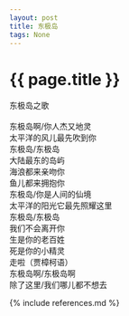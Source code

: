 ```yaml
---
layout: post
title: 东极岛
tags: None 
---
```


{{ page.title }}
================
东极岛之歌
<br/>
<br/>
东极岛啊/你人杰又地灵
<br/>
太平洋的风儿最先吹到你  
东极岛/东极岛<br/>
大陆最东的岛屿<br/>
海浪都来亲吻你<br/>
鱼儿都来拥抱你<br/>
东极岛/你是人间的仙境<br/>
太平洋的阳光它最先照耀这里<br/>
东极岛/东极岛<br/>
我们不会离开你<br/>
生是你的老百姓<br/>
死是你的小精灵<br/>
走啦（贾樟柯语）<br/>
东极岛啊/东极岛啊<br/>
除了这里/我们哪儿都不想去<br/>


{% include references.md %}
